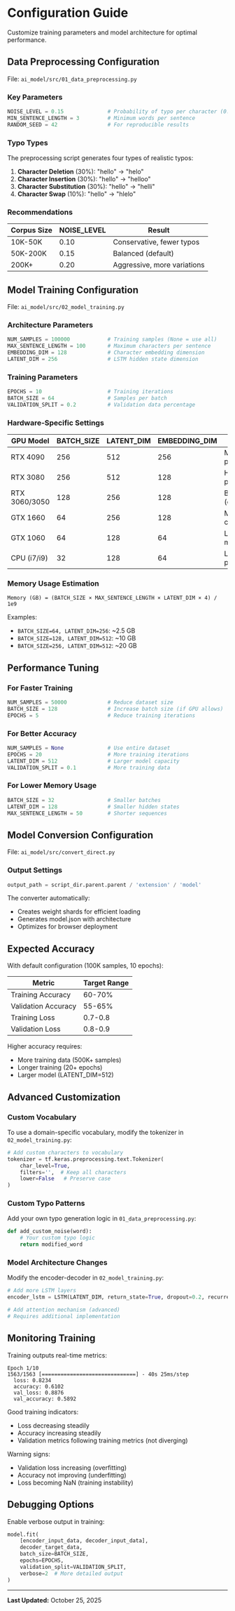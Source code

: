 # Configuration Guide

Customize training parameters and model architecture for optimal performance.

## Data Preprocessing Configuration

File: `ai_model/src/01_data_preprocessing.py`

### Key Parameters

```python
NOISE_LEVEL = 0.15              # Probability of typo per character (0.0-1.0)
MIN_SENTENCE_LENGTH = 3         # Minimum words per sentence
RANDOM_SEED = 42                # For reproducible results
```

### Typo Types

The preprocessing script generates four types of realistic typos:

1. **Character Deletion** (30%): "hello" → "helo"
2. **Character Insertion** (30%): "hello" → "helloo"
3. **Character Substitution** (30%): "hello" → "helli"
4. **Character Swap** (10%): "hello" → "hlelo"

### Recommendations

| Corpus Size | NOISE_LEVEL | Result |
|-------------|-------------|--------|
| 10K-50K     | 0.10        | Conservative, fewer typos |
| 50K-200K    | 0.15        | Balanced (default) |
| 200K+       | 0.20        | Aggressive, more variations |

## Model Training Configuration

File: `ai_model/src/02_model_training.py`

### Architecture Parameters

```python
NUM_SAMPLES = 100000            # Training samples (None = use all)
MAX_SENTENCE_LENGTH = 100       # Maximum characters per sentence
EMBEDDING_DIM = 128             # Character embedding dimension
LATENT_DIM = 256                # LSTM hidden state dimension
```

### Training Parameters

```python
EPOCHS = 10                     # Training iterations
BATCH_SIZE = 64                 # Samples per batch
VALIDATION_SPLIT = 0.2          # Validation data percentage
```

### Hardware-Specific Settings

| GPU Model      | BATCH_SIZE | LATENT_DIM | EMBEDDING_DIM | Notes |
|----------------|------------|------------|---------------|-------|
| RTX 4090       | 256        | 512        | 256           | Maximum performance |
| RTX 3080       | 256        | 512        | 128           | High performance |
| RTX 3060/3050  | 128        | 256        | 128           | Balanced (default) |
| GTX 1660       | 64         | 256        | 128           | Memory constrained |
| GTX 1060       | 64         | 128        | 64            | Low memory |
| CPU (i7/i9)    | 32         | 128        | 64            | Limited performance |

### Memory Usage Estimation

```
Memory (GB) = (BATCH_SIZE × MAX_SENTENCE_LENGTH × LATENT_DIM × 4) / 1e9
```

Examples:
- `BATCH_SIZE=64, LATENT_DIM=256`: ~2.5 GB
- `BATCH_SIZE=128, LATENT_DIM=512`: ~10 GB
- `BATCH_SIZE=256, LATENT_DIM=512`: ~20 GB

## Performance Tuning

### For Faster Training

```python
NUM_SAMPLES = 50000             # Reduce dataset size
BATCH_SIZE = 128                # Increase batch size (if GPU allows)
EPOCHS = 5                      # Reduce training iterations
```

### For Better Accuracy

```python
NUM_SAMPLES = None              # Use entire dataset
EPOCHS = 20                     # More training iterations
LATENT_DIM = 512                # Larger model capacity
VALIDATION_SPLIT = 0.1          # More training data
```

### For Lower Memory Usage

```python
BATCH_SIZE = 32                 # Smaller batches
LATENT_DIM = 128                # Smaller hidden states
MAX_SENTENCE_LENGTH = 50        # Shorter sequences
```

## Model Conversion Configuration

File: `ai_model/src/convert_direct.py`

### Output Settings

```python
output_path = script_dir.parent.parent / 'extension' / 'model'
```

The converter automatically:
- Creates weight shards for efficient loading
- Generates model.json with architecture
- Optimizes for browser deployment

## Expected Accuracy

With default configuration (100K samples, 10 epochs):

| Metric              | Target Range |
|---------------------|--------------|
| Training Accuracy   | 60-70%       |
| Validation Accuracy | 55-65%       |
| Training Loss       | 0.7-0.8      |
| Validation Loss     | 0.8-0.9      |

Higher accuracy requires:
- More training data (500K+ samples)
- Longer training (20+ epochs)
- Larger model (LATENT_DIM=512)

## Advanced Customization

### Custom Vocabulary

To use a domain-specific vocabulary, modify the tokenizer in `02_model_training.py`:

```python
# Add custom characters to vocabulary
tokenizer = tf.keras.preprocessing.text.Tokenizer(
    char_level=True,
    filters='',  # Keep all characters
    lower=False   # Preserve case
)
```

### Custom Typo Patterns

Add your own typo generation logic in `01_data_preprocessing.py`:

```python
def add_custom_noise(word):
    # Your custom typo logic
    return modified_word
```

### Model Architecture Changes

Modify the encoder-decoder in `02_model_training.py`:

```python
# Add more LSTM layers
encoder_lstm = LSTM(LATENT_DIM, return_state=True, dropout=0.2, recurrent_dropout=0.2)

# Add attention mechanism (advanced)
# Requires additional implementation
```

## Monitoring Training

Training outputs real-time metrics:

```
Epoch 1/10
1563/1563 [==============================] - 40s 25ms/step
  loss: 0.8234
  accuracy: 0.6102
  val_loss: 0.8876
  val_accuracy: 0.5892
```

Good training indicators:
- Loss decreasing steadily
- Accuracy increasing steadily
- Validation metrics following training metrics (not diverging)

Warning signs:
- Validation loss increasing (overfitting)
- Accuracy not improving (underfitting)
- Loss becoming NaN (training instability)

## Debugging Options

Enable verbose output in training:

```python
model.fit(
    [encoder_input_data, decoder_input_data],
    decoder_target_data,
    batch_size=BATCH_SIZE,
    epochs=EPOCHS,
    validation_split=VALIDATION_SPLIT,
    verbose=2  # More detailed output
)
```

---

**Last Updated:** October 25, 2025
